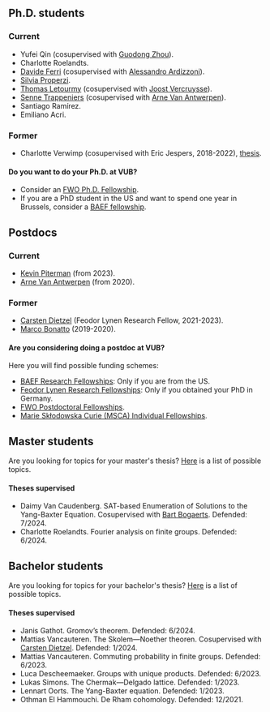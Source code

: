 ## Ph.D. students

### Current
* Yufei Qin (cosupervised with [Guodong Zhou](https://scms.fudan.edu.cn/info/3070/3990.htm)).
* Charlotte Roelandts. 
* [Davide Ferri](https://sites.google.com/view/davide-ferri/) (cosupervised with [Alessandro Ardizzoni](https://sites.google.com/site/aleardizzonihome/)).
* [Silvia Properzi](https://properzi.github.io).
* [Thomas Letourmy](https://sites.google.com/view/thomas-letourmy/home) (cosupervised with [Joost Vercruysse](http://homepages.ulb.ac.be/~jvercruy/)).
* [Senne Trappeniers](https://sites.google.com/view/sennetrappeniers/homepage) (cosupervised with [Arne Van Antwerpen](https://vanantwerpen.github.io)).
* Santiago Ramírez.
* Emiliano Acri.

### Former
* Charlotte Verwimp (cosupervised with Eric Jespers, 2018-2022), [thesis](files/verwimp.pdf).

#### Do you want to do your Ph.D. at VUB? 
* Consider an [FWO Ph.D. Fellowship](https://www.fwo.be/en/fellowships-funding/phd-fellowships/).
* If you are a PhD student in the US and want to spend one year in Brussels, consider a [BAEF fellowship](https://baef.be/graduate-study-fellowships-us/).

## Postdocs

### Current
* [Kevin Piterman](http://mate.dm.uba.ar/~kpiterman/) (from 2023).
* [Arne Van Antwerpen](https://vanantwerpen.github.io) (from 2020).

### Former
* [Carsten Dietzel](https://sites.google.com/view/carstendietzel/startseite) (Feodor Lynen Research Fellow, 2021-2023).
* [Marco Bonatto](https://marcobonatto87.wixsite.com/mb87) (2019-2020).

#### Are you considering doing a postdoc at VUB? 

Here you will find possible funding schemes: 

* [BAEF Research Fellowships](https://baef.be/research-fellowships-us/): Only if you are from the US.
* [Feodor Lynen Research Fellowships](https://www.humboldt-foundation.de/en/apply/sponsorship-programmes/feodor-lynen-research-fellowship): Only if you obtained your PhD in Germany.
* [FWO Postdoctoral Fellowships](https://www.fwo.be/en/fellowships-funding/postdoctoral-fellowships/).
* [Marie Skłodowska Curie (MSCA) Individual Fellowships](https://marie-sklodowska-curie-actions.ec.europa.eu/actions/postdoctoral-fellowships).

## Master students

Are you looking for topics for your master's thesis? [Here](files/master.pdf) is a list of possible topics. 

#### Theses supervised

* Daimy Van Caudenberg. SAT-based Enumeration of Solutions to the Yang-Baxter Equation. Cosupervised with [Bart Bogaerts](https://www.bartbogaerts.eu). Defended: 7/2024. 
* Charlotte Roelandts. Fourier analysis on finite groups. Defended: 6/2024.

## Bachelor students

Are you looking for topics for your bachelor's thesis? [Here](files/bachelor.pdf) is a list of possible topics. 

#### Theses supervised

* Janis Gathot. Gromov’s theorem.  Defended: 6/2024.
* Mattias Vancauteren. The Skolem—Noether theoren. Cosupervised with [Carsten Dietzel](https://sites.google.com/view/carstendietzel/startseite). Defended: 1/2024.
* Mattias Vancauteren. Commuting probability in finite groups. Defended: 6/2023. 
* Luca Descheemaeker. Groups with unique products. Defended: 6/2023. 
* Lukas Simons. The Chermak—Delgado lattice. Defended: 1/2023.
* Lennart Oorts. The Yang-Baxter equation. Defended: 1/2023.
* Othman El Hammouchi. De Rham cohomology. Defended: 12/2021.


